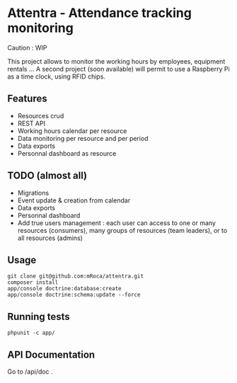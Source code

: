 
# Attentra - Attendance tracking monitoring

Caution : WIP

This project allows to monitor the working hours by employees, equipment rentals ...
A second project (soon available) will permit to use a Raspberry Pi as a time clock, using RFID chips.

## Features

* Resources crud
* REST API
* Working hours calendar per resource
* Data monitoring per resource and per period
* Data exports
* Personnal dashboard as resource

## TODO (almost all)

* Migrations
* Event update & creation from calendar
* Data exports
* Personnal dashboard
* Add true users management : each user can access to one or many resources (consumers), many groups of resources (team leaders), or to all resources (admins)

## Usage

    git clone git@github.com:mRoca/attentra.git
    composer install
    app/console doctrine:database:create
    app/console doctrine:schema:update --force

## Running tests

    phpunit -c app/

## API Documentation

Go to <projectUrl>/api/doc .


